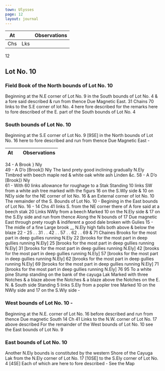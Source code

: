 ```yaml
---
town: Ulysses
page: 12
layout: journal
---
```


| At |    | Observations |
| -- | -- | ------------ |
| Chs | Lks | |


 12

## Lot No. 10
### Field Book of the North bounds of Lot No. 10

Beginning at the N.E corner of Lot No. 9 in the South bounds of Lot No. 4 & a fore said described & run from thence Due Magnetic East. 31 Chains 70 links to the S.E corner of lot No. 4 here fore described for the remarks here to fore described of the E. part of the South bounds of Lot No. 4

### South bounds of Lot No. 10
Beginning at the S.E corner of Lot No. 9 [9SE] in the North bounds of Lot No. 16 here to fore described and run from thence Due Magnetic East -

| At |    | Observations |
| -- | -- | ------------ |
34     -   A Brook } Nly   
49     -    A D’o [Brook]} Nly   The land prety good inclining gradually N.Ely Timbred with beech 
maple red & white oak white ash Linden &c.
58     -   A D’o [Brook]} Nly          
61     -  With 60 links allowance for roughage to a Stak Standing 10 links SW from a white ash
 tree marked with the figurs 16 on the S.Wly side & 10 on NEly side for the NE corner of lot No. 16 & an External corner of lot No. 10 The remainder of the S. Bounds of Lot No. 10 - Begining in the East bounds of Lot No. 16 - 14 Chs 41 links S. from the NE corner there of A fore said at a beech stak 20 Links NWly from a beech Marked 10 on the N.Ely side & 17 on the S.Ely side and run from thence Along the N bounds of 17
Due magnetic East through prety rough & indiferent a good dale broken with Gulies
15  -  The midle of a fine Large brook  __  N.Ely high falls both above & below the blaze
22   -  25 . . 31 . . 42 . . 57 . . 62 . . 69 & 71 Chaines Brooks for the most part in deep gullies
 running N.Ely
22     [brooks for the most part in deep gullies running N.Ely]
25    [brooks for the most part in deep gullies running N.Ely]
31    [brooks for the most part in deep gullies running N.Ely]
42    [brooks for the most part in deep gullies running N.Ely]
57    [brooks for the most part in deep gullies running N.Ely]
62    [brooks for the most part in deep gullies running N.Ely]
69    [brooks for the most part in deep gullies running N.Ely]
71    [brooks for the most part in deep gullies running N.Ely]
76  95  To a white pine Stump standing on the bank of the cayuga Lak Marked with three
Notches & a blaze above the Notches & a blaze above the Notches on the E. N. & South
 side Standing 5 links S.Ely from a popler tree Marked 10 on the NWly side and 17 on the S.Wly side -


### West bounds of Lot No. 10 -
Beginning at the N.E. corner of Lot No. 16 before described  and run from thence
Due magnetic South 14 Ch 41 Links to the N.W. corner of Lot No. 17 above described For the remainder of the West bounds of Lot No. 10 see the East bounds of Lot No. 9

### East bounds of Lot No. 10
Another N.Ely bounds is constituted by the western Shore of the Cayuga Lak from the N.Ely corner of Lot No. 17 [10SE] to the S.Ely corner of Lot No. 4 [4SE] Each of which are here to fore described - 
See the Map